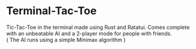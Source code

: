 # Terminal-Tac-Toe 
Tic-Tac-Toe in the terminal made using Rust and Ratatui. Comes complete with an unbeatable AI and a 2-player mode for people with friends. \
( The AI runs using a simple Minimax algorithm )
